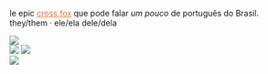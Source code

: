 le epic <a href="https://en.wikipedia.org/wiki/Cross_fox" target="_blank" rel="noopener noreferrer" style="color: #E47335;">cross fox</a> que pode falar *um pouco* de português do Brasil. 
they/them · ele/ela dele/dela

<img src="https://github-readme-stats-git-masterrstaa-rickstaa.vercel.app/api?username=howlagon&theme=dark" />

<div>
  <img src="https://img.shields.io/badge/Visual_Studio_Code-0078D4?style=for-the-badge&logo=visual%20studio%20code&logoColor=white" />
  <img src="https://img.shields.io/badge/cPython 3.11-FFD43B?style=for-the-badge&logo=python&logoColor=blue" />
</div>
<img src="https://img.shields.io/badge/Windows_11-0078d4?style=for-the-badge&logo=windows-11&logoColor=white" />

